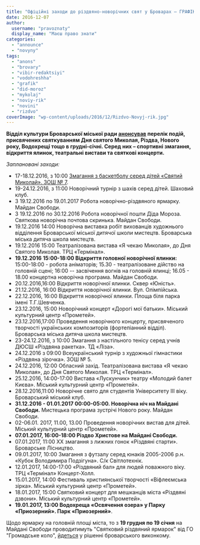```yaml
---
title: "Офіційні заходи до різдвяно-новорічних свят у Броварах – ГРАФІК"
date: 2016-12-07
author: 
  username: "pravoznaty"
  display_name: "Маєш право знати"
categories: 
  - "announce"
  - "novyny"
tags: 
  - "anons"
  - "brovary"
  - "vibir-redaktsiyi"
  - "vodohreshha"
  - "grafik"
  - "did-moroz"
  - "mykolaj"
  - "noviy-rik"
  - "novini"
  - "rizdvo"
coverImage: "wp-content/uploads/2016/12/Rizdvo-Novyj-rik.jpg"
---
```


**Відділ культури Броварської міської ради [анонсував](https://www.facebook.com/permalink.php?story_fbid=130674930753460&id=100014328607398) перелік подій, присвячених святкуванням Дня святого Миколая, Різдва, Нового року, Водохрещі тощо в грудні-січні. Серед них – спортивні змагання, відкриття ялинок, театральні вистави та святкові концерти.**

_Заплановані заходи:_

- 17-18.12.2016, з 10:00 [Змагання з баскетболу серед дітей «Святий Миколай». ЗОШ № 7](https://vk.com/mobi_basket?w=wall-77197202_383).
- 19-24.12.2016, з 11:00 Новорічний турнір з шахів серед дітей. Шаховий клуб.
- З 19.12.2016 по 19.01.2017 Робота новорічно-різдвяного ярмарку. Майдан Свободи.
- З 19.12.2016 по 30.12.2016 Робота новорічної пошти Діда Мороза. Святкова новорічна почтова скринька. Майдан Свободи.
- 19.12.2016 14:00 Новорічна виставка робіт вихованців художнього відділення Броварської міської дитячої школи мистецтв. Броварська міська дитяча школа мистецтв.
- 19.12.2016 15:00 Театралізована вистава «Я чекаю Миколая», до Дня Святого Миколая. ТРЦ «Термінал».
- **19.12.2016** **15:00-18:00 Відкриття головної новорічної ялинки:** 15:00-18:00 - робота аніматорів; 15.30 - театралізоване дійство на головній сцені; 16:00 -- засвічення вогнів на головній ялинці; 16.05 - 18.00 концертна новорічна програма. Майдан Свободи.
- 20.12.2016,16:00 Відкриття новорічної ялинки. Сквер «Юність».
- 21.12.2016, 16:00 Відкриття новорічної ялинки. Вул. Олімпійська.
- 22.12.2016, 16:00 Відкриття новорічної ялинки. Площа біля парка імені Т.Г.Шевченка.
- 23.12.2016, 15:00 Новорічний концерт «Дорогі мої батьки». Міський культурний центр «Прометей».
- 23.12.2016,17:00 Проведення новорічного концерту, присвяченого творчості українських композиторів (фортепіанний відділ). Броварська міська дитяча школа мистецтв.
- 23-24.12.2016, з 10:00 Змагання з настільного тенісу серед учнів ДЮСШ «Різдвяна ракетка». ТД «Ліза».
- 24.12.2016 з 09:00 Всеукраїнський турнір з художньої гімнастики «Різдвяна зірочка». ЗОШ № 5.
- 24.12.2016, 12:00 Обласний захід. Театралізована вистава «Я чекаю Миколая», до Дня Святого Миколая. ТРЦ «Термінал».
- 25.12.2016, 14:00-17:00 Вистава «Лускунчик» театру «Молодий балет Києва». Міський культурний центр «Прометей».
- 28.12.2016,11:00 Новорічне свято для студентів Університету ІІІ віку. Броварський міський клуб.
- **31.12.2016 - 01.01.2017 00:00-05:00. Новорічна ніч на Майдані Свободи.** Мистецька програма зустрічі Нового року. Майдан Свободи.
- 02-06.01. 2017, 11.00, 13.00 Проведення новорічних вистав для дітей. Міський культурний центр «Прометей».
- **07.01.2017, 16:00-18:00 Різдво Христове на Майдані Свободи.**
- 07.01.2017, 11:00 ХХ змагання з лижних гонок «Різдвяні старти». Броварське Лісництво.
- 09.01.2017, 10:00 Змагання з футзалу серед юнаків 2005-2006 р.н. «Кубок Володимира Подзігуна». С/к Світлотехнік.
- 12.01.2017, 14:00-17:00 «Різдвяний бал» для людей поважного віку. ТРЦ «Термінал» Концерт-Холл.
- 15.01.2017, 14:00 Фестиваль християнської творчості «Віфлеємська зірка». Міський культурний центр «Прометей».
- 18.01.2017, 15:00 Святковий концерт для мешканців міста «Різдвяні дзвони». Міський культурний центр «Прометей».
- **19.01.2017, 13:00 Водохреща «Освячення озера» у Парку «Приозерний». Парк «Приозерний»**.

Щодо ярмарку на головній площі міста, то з **19 грудня по 19 січня** на Майдані Свободи проводитимуть "Святковий різдвяний ярмарок" від ГО "Громадське коло", [йдеться](https://brovary-rada.gov.ua/documents/26288.html) у рішенні броварського виконкому.
